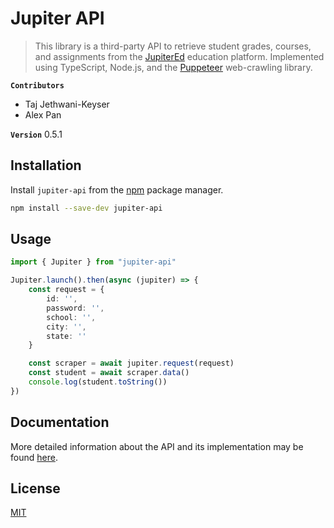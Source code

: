 # Jupiter API

> This library is a third-party API to retrieve student grades, courses, and assignments from the [JupiterEd](https://jupitered.com/) education platform. Implemented using TypeScript, Node.js, and the [Puppeteer](https://github.com/puppeteer/puppeteer) web-crawling library. 

**`Contributors`**
 - Taj Jethwani-Keyser
 - Alex Pan

**`Version`**
0.5.1

## Installation

Install `jupiter-api` from the [npm](https://npmjs.com) package manager.
```bash
npm install --save-dev jupiter-api
```

## Usage

```ts
import { Jupiter } from "jupiter-api"

Jupiter.launch().then(async (jupiter) => {
    const request = {
        id: '',
        password: '',
        school: '',
        city: '',
        state: ''
    }

    const scraper = await jupiter.request(request)
    const student = await scraper.data()
    console.log(student.toString())
})
```

## Documentation

More detailed information about the API and its implementation may be found [here](LICENSE).

## License

[MIT](https://choosealicense.com/licenses/mit/)
